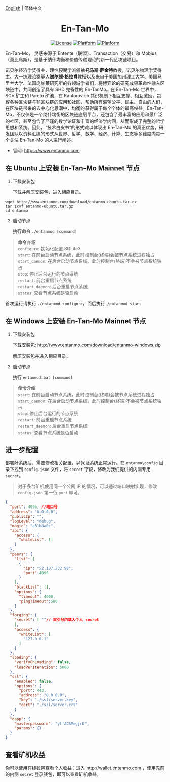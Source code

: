 [English](./README.md) | 简体中文

<h1 align="center">En-Tan-Mo</h1>
<div align="center">

[![License](https://img.shields.io/badge/license-MIT-yellow.svg?style=flat)]()
[![Platform](https://img.shields.io/badge/platform-Ubuntu-orange.svg?style=flat)](http://www.entanmo.com/download/entanmo-ubuntu.tar.gz)
[![Platform](https://img.shields.io/badge/platform-Windows-blue.svg?style=flat)](http://www.entanmo.com/download/entanmo-windows.zip)

</div>   

En-Tan-Mo， 灵感来源于 Entente（联盟）、Transaction（交易）和 Mobius（莫比乌斯），是基于纳什均衡和价值传递理论的新一代区块链项目。

诺贝尔经济学奖得主、理性预期学派领袖**托马斯·萨金特**教授，诺贝尔物理学奖得主、大一统理论奠基人**谢尔顿·格拉肖**教授以及来自于美国加州理工大学、美国马里兰大学、法国庞加莱研究所的各领域学者们，将博弈论的研究成果革命性融入区块链中，共同创造了具有 SHD 完备性的 En-TanMo。在 En-Tan-Mo 世界中，SCV 矿工和 Pareto 矿池，在 Kantorovich 共识机制下相互支撑、相互激励，包容各种区块链与非区块链的应用和社区，帮助所有渴望公平、民主、自由的人们，在区块链带来的去中心化思潮中，均衡的获得属于每个个体的最高权益。En-Tan-Mo，不仅仅是一个纳什均衡的区块链底层平台，还包含了最丰富的应用和最广泛的社区，甚至包含了严谨的数学论证和丰富的经济学内涵，从而形成了完整的哲学思想和系统。因此，“技术白皮书”的形式难以体现出 En-Tan-Mo 的真正优势，研发团队以资料汇编的形式从世界、哲学、数学、经济、计算、生态等多维度向每一个关注 En-Tan-Mo 的人进行阐述。

- 官网: https://www.entanmo.com

## 在 Ubuntu 上安装 En-Tan-Mo Mainnet 节点

1. 下载安装包

   下载并解压安装包，进入相应目录。

```
wget http://www.entanmo.com/download/entanmo-ubuntu.tar.gz
tar zxvf entanmo-ubuntu.tar.gz
cd entanmo
```

2. 启动节点

   执行命令 `./entanmod [command]`

> **命令介绍**  
`configure`: 初始化配置 SQLite3  
`start`: 在前台启动节点系统，此时控制台(终端)会被节点系统进程独占  
`start_daemon`: 在后台启动节点系统，此时控制台(终端)不会被节点系统独占  
`stop`: 停止后台运行的节点系统  
`restart`: 前台重启节点系统  
`restart_daemon`: 后台重启节点系统  
`status`: 查看节点系统是否启动  

首次运行请执行 `./entanmod configure`，而后执行`./entanmod start`


## 在 Windows 上安装 En-Tan-Mo Mainnet 节点

1. 下载安装包

   下载安装包: http://www.entanmo.com/download/entanmo-windows.zip

   解压安装包并进入相应目录。

2. 启动节点

   执行 `entanmod.bat [command]`

> **命令介绍**  
`start`: 在前台启动节点系统，此时控制台(终端)会被节点系统进程独占  
`start_daemon`: 在后台启动节点系统，此时控制台(终端)不会被节点系统独占  
`stop`: 停止后台运行的节点系统  
`restart`: 前台重启节点系统  
`restart_daemon`: 后台重启节点系统  
`status`: 查看节点系统是否启动  

## 进一步配置

部署好系统后，需要修改相关配置，以保证系统正常运行。在 `entanmo\config` 目录下找到 `config.json` 文件，将 `secret` 字段，修改为我们提供的内测专用 `secret`。

> 对于多台矿机使用同一个公网 IP 的情况，可以通过端口映射实现，修改 `config.json` 第一行 `port` 即可。

```JSON
{
  "port": 4096, //端口号
  "address": "0.0.0.0",
  "publicIp": "",
  "logLevel": "debug",
  "magic": "e81b8a0c",
  "api": {
    "access": {
      "whiteList": []
    }
  },
  "peers": {
    "list": [
      {
        "ip": "52.187.232.98", 
        "port":4096
      }
    ],
    "blackList": [],
    "options": {
      "timeout": 4000,
      "pingTimeout":500
    }
  },
  "forging": {
    "secret": [ ""// 双引号内填入个人 secret
    ],
    "access": {
      "whiteList": [
        "127.0.0.1"
      ]
    }
  },
  "loading": {
    "verifyOnLoading": false,
    "loadPerIteration": 5000
  },
  "ssl": {
    "enabled": false,
    "options": {
      "port": 443,
      "address": "0.0.0.0",
      "key": "./ssl/server.key",
      "cert": "./ssl/server.crt"
    }
  },
  "dapp": {
    "masterpassword": "ytfACAMegjrK",
    "params": {}
  }
}
```

## 查看矿机收益

你可以使用在线钱包查看个人收益：进入 http://wallet.entanmo.com ，使用先前的内测 `secret` 登录钱包，即可以查看矿机收益。

